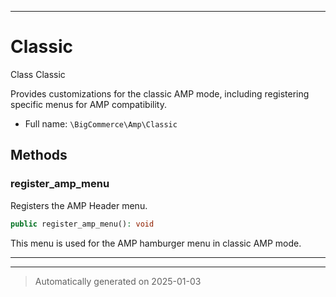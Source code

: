 ***

# Classic

Class Classic

Provides customizations for the classic AMP mode, including
registering specific menus for AMP compatibility.

* Full name: `\BigCommerce\Amp\Classic`




## Methods


### register_amp_menu

Registers the AMP Header menu.

```php
public register_amp_menu(): void
```

This menu is used for the AMP hamburger menu in classic AMP mode.










***


***
> Automatically generated on 2025-01-03
